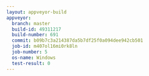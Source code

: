 ```yaml
---
layout: appveyor-build
appveyor:
  branch: master
  build-id: 49311217
  build-number: 691
  commit: b09b7c3a214387da5b7df25f0a094dee942cb501
  job-id: m407ol16mi0rk8ln
  job-number: 5
  os-name: Windows
  test-result: 0
---
```

